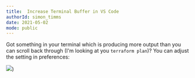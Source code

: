 ```yaml
---
title:  Increase Terminal Buffer in VS Code
authorId: simon_timms
date: 2021-05-02
mode: public
---
```




Got something in your terminal which is producing more output than you can scroll back through (I'm looking at you `terraform plan`)? You can adjust the setting in preferences:

![](/images/2021-04-29-terminal-buffer.md/2021-04-29-15-04-52.png))
